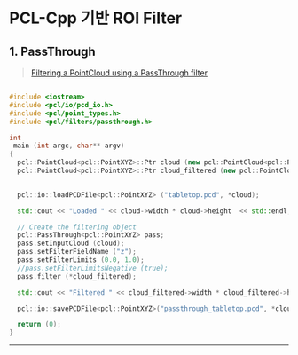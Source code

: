 # PCL-Cpp 기반 ROI Filter

## 1. PassThrough

> [Filtering a PointCloud using a PassThrough filter](http://pointclouds.org/documentation/tutorials/passthrough.php#passthrough)

```cpp

#include <iostream>
#include <pcl/io/pcd_io.h>
#include <pcl/point_types.h>
#include <pcl/filters/passthrough.h>

int
 main (int argc, char** argv)
{
  pcl::PointCloud<pcl::PointXYZ>::Ptr cloud (new pcl::PointCloud<pcl::PointXYZ>);
  pcl::PointCloud<pcl::PointXYZ>::Ptr cloud_filtered (new pcl::PointCloud<pcl::PointXYZ>);

  
  pcl::io::loadPCDFile<pcl::PointXYZ> ("tabletop.pcd", *cloud);

  std::cout << "Loaded " << cloud->width * cloud->height  << std::endl;

  // Create the filtering object
  pcl::PassThrough<pcl::PointXYZ> pass;
  pass.setInputCloud (cloud);
  pass.setFilterFieldName ("z");
  pass.setFilterLimits (0.0, 1.0);
  //pass.setFilterLimitsNegative (true);
  pass.filter (*cloud_filtered);

  std::cout << "Filtered " << cloud_filtered->width * cloud_filtered->height  << std::endl;

  pcl::io::savePCDFile<pcl::PointXYZ>("passthrough_tabletop.pcd", *cloud_filtered); //Default binary mode save

  return (0);
}


```

---